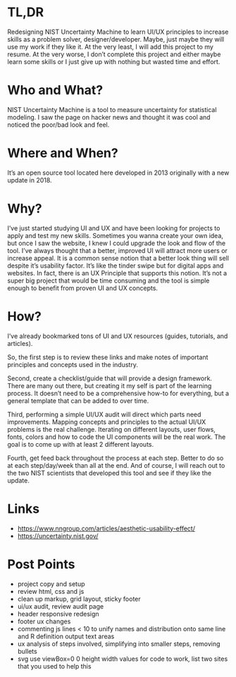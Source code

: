 TL,DR
===

Redesigning NIST Uncertainty Machine to learn UI/UX principles to increase skills as a problem solver, designer/developer.  Maybe, just maybe they will use my work if they like it.  At the very least, I will add this project to my resume.  At the very worse, I don’t complete this project and either maybe learn some skills or I just give up with nothing but wasted time and effort.

Who and What?
===

NIST Uncertainty Machine is a tool to measure uncertainty for statistical modeling.
I saw the page on hacker news and thought it was cool and noticed the poor/bad look and feel.

Where and When?
===

It’s an open source tool located here developed in 2013 originally with a new update in 2018.

Why?
===

I’ve just started studying UI and UX and have been looking for projects to apply and test my new skills.
Sometimes you wanna create your own idea, but once I saw the website, I knew I could upgrade the look and flow of the tool.
I’ve always thought that a better, improved UI will attract more users or increase appeal.
It is a common sense notion that a better look thing will sell despite it’s usability factor.
It’s like the tinder swipe but for digital apps and websites.
In fact, there is an UX Principle that supports this notion.
It’s not a super big project that would be time consuming and the tool is simple enough to benefit from proven UI and UX concepts.


How?
===
I’ve already bookmarked tons of UI and UX resources (guides, tutorials, and articles).

So, the first step is to review these links and make notes of important principles and concepts used in the industry.

Second, create a checklist/guide that will provide a design framework.  There are many out there, but creating it my self is part of the learning process.  It doesn’t need to be a comprehensive how-to for everything, but a general template that can be added to over time.  

Third, performing a simple UI/UX audit will direct which parts need improvements.  Mapping concepts and principles to the actual UI/UX problems is the real challenge.  Iterating on different layouts, user flows, fonts, colors and how to code the UI components will be the real work.  The goal is to come up with at least 2 different layouts.  

Fourth, get feed back throughout the process at each step.  Better to do so at each step/day/week than all at the end.  And of course, I will reach out to the two NIST scientists that developed this tool and see if they like the update.  


Links
===

- https://www.nngroup.com/articles/aesthetic-usability-effect/
- https://uncertainty.nist.gov/


Post Points
===

- project copy and setup
- review html, css and js
- clean up markup, grid layout, sticky footer
- ui/ux audit, review audit page
- header responsive redesign
- footer ux changes
- commenting js lines < 10 to unify names and distribution onto same line and R definition output text areas
- ux analysis of steps involved, simplifying into smaller steps, removing bullets
- svg use viewBox=0 0 height width values for code to work, list two sites that you used to help this
